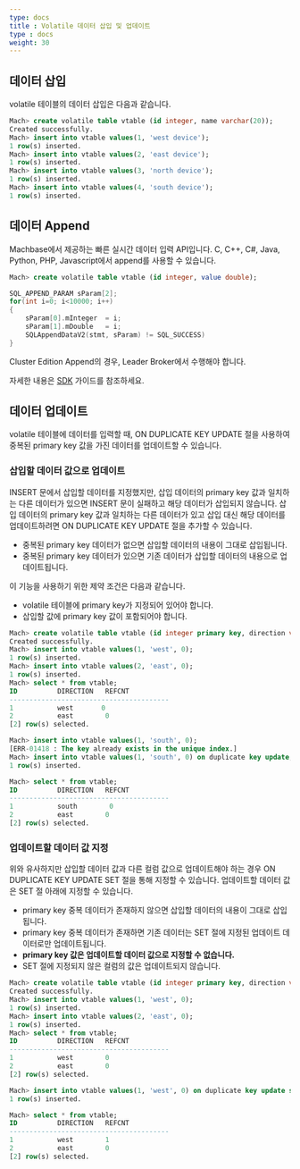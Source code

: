 ```yaml
---
type: docs
title : Volatile 데이터 삽입 및 업데이트
type : docs
weight: 30
---
```


##  데이터 삽입

volatile 테이블의 데이터 삽입은 다음과 같습니다.

```sql
Mach> create volatile table vtable (id integer, name varchar(20));
Created successfully.
Mach> insert into vtable values(1, 'west device');
1 row(s) inserted.
Mach> insert into vtable values(2, 'east device');
1 row(s) inserted.
Mach> insert into vtable values(3, 'north device');
1 row(s) inserted.
Mach> insert into vtable values(4, 'south device');
1 row(s) inserted.
```


##  데이터 Append

Machbase에서 제공하는 빠른 실시간 데이터 입력 API입니다.
C, C++, C#, Java, Python, PHP, Javascript에서 append를 사용할 수 있습니다.

```sql
Mach> create volatile table vtable (id integer, value double);
```

```c
SQL_APPEND_PARAM sParam[2];
for(int i=0; i<10000; i++)
{
    sParam[0].mInteger  = i;
    sParam[1].mDouble   = i;
    SQLAppendDataV2(stmt, sParam) != SQL_SUCCESS)
}
```

Cluster Edition Append의 경우, Leader Broker에서 수행해야 합니다.

자세한 내용은 [SDK](/dbms/sdk) 가이드를 참조하세요.


##  데이터 업데이트

volatile 테이블에 데이터를 입력할 때, ON DUPLICATE KEY UPDATE 절을 사용하여 중복된 primary key 값을 가진 데이터를 업데이트할 수 있습니다.

### 삽입할 데이터 값으로 업데이트

INSERT 문에서 삽입할 데이터를 지정했지만, 삽입 데이터의 primary key 값과 일치하는 다른 데이터가 있으면 INSERT 문이 실패하고 해당 데이터가 삽입되지 않습니다. 삽입 데이터의 primary key 값과 일치하는 다른 데이터가 있고 삽입 대신 해당 데이터를 업데이트하려면 ON DUPLICATE KEY UPDATE 절을 추가할 수 있습니다.

* 중복된 primary key 데이터가 없으면 삽입할 데이터의 내용이 그대로 삽입됩니다.
* 중복된 primary key 데이터가 있으면 기존 데이터가 삽입할 데이터의 내용으로 업데이트됩니다.

이 기능을 사용하기 위한 제약 조건은 다음과 같습니다.

* volatile 테이블에 primary key가 지정되어 있어야 합니다.
* 삽입할 값에 primary key 값이 포함되어야 합니다.

```sql
Mach> create volatile table vtable (id integer primary key, direction varchar(10), refcnt integer);
Created successfully.
Mach> insert into vtable values(1, 'west', 0);
1 row(s) inserted.
Mach> insert into vtable values(2, 'east', 0);
1 row(s) inserted.
Mach> select * from vtable;
ID          DIRECTION   REFCNT
----------------------------------------
1           west       0
2           east        0
[2] row(s) selected.

Mach> insert into vtable values(1, 'south', 0);
[ERR-01418 : The key already exists in the unique index.]
Mach> insert into vtable values(1, 'south', 0) on duplicate key update;
1 row(s) inserted.

Mach> select * from vtable;
ID          DIRECTION   REFCNT
----------------------------------------
1           south        0
2           east        0
[2] row(s) selected.
```

### 업데이트할 데이터 값 지정

위와 유사하지만 삽입할 데이터 값과 다른 컬럼 값으로 업데이트해야 하는 경우 ON DUPLICATE KEY UPDATE SET 절을 통해 지정할 수 있습니다. 업데이트할 데이터 값은 SET 절 아래에 지정할 수 있습니다.

* primary key 중복 데이터가 존재하지 않으면 삽입할 데이터의 내용이 그대로 삽입됩니다.
* primary key 중복 데이터가 존재하면 기존 데이터는 SET 절에 지정된 업데이트 데이터로만 업데이트됩니다.
* **primary key 값은 업데이트할 데이터 값으로 지정할 수 없습니다.**
* SET 절에 지정되지 않은 컬럼의 값은 업데이트되지 않습니다.

```sql
Mach> create volatile table vtable (id integer primary key, direction varchar(10), refcnt integer);
Created successfully.
Mach> insert into vtable values(1, 'west', 0);
1 row(s) inserted.
Mach> insert into vtable values(2, 'east', 0);
1 row(s) inserted.
Mach> select * from vtable;
ID          DIRECTION   REFCNT
----------------------------------------
1           west        0
2           east        0
[2] row(s) selected.

Mach> insert into vtable values(1, 'west', 0) on duplicate key update set refcnt = 1;
1 row(s) inserted.

Mach> select * from vtable;
ID          DIRECTION   REFCNT
----------------------------------------
1           west        1
2           east        0
[2] row(s) selected.
```
